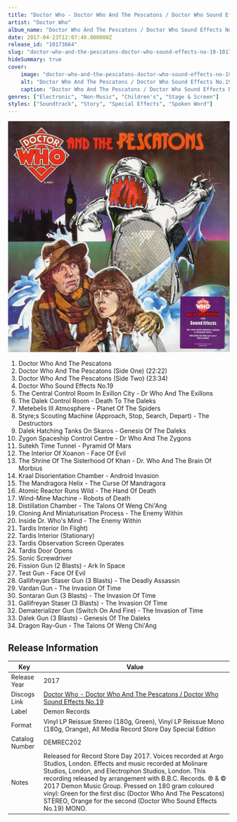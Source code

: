 ```yaml
---
title: "Doctor Who - Doctor Who And The Pescatons / Doctor Who Sound Effects No.19"
artist: "Doctor Who"
album_name: "Doctor Who And The Pescatons / Doctor Who Sound Effects No.19"
date: 2017-04-23T12:07:40.000000Z
release_id: "10173664"
slug: "doctor-who-and-the-pescatons-doctor-who-sound-effects-no-19-10173664"
hideSummary: true
cover:
    image: "doctor-who-and-the-pescatons-doctor-who-sound-effects-no-19-10173664.jpg"
    alt: "Doctor Who And The Pescatons / Doctor Who Sound Effects No.19 by Doctor Who"
    caption: "Doctor Who And The Pescatons / Doctor Who Sound Effects No.19 by Doctor Who"
genres: ["Electronic", "Non-Music", "Children's", "Stage & Screen"]
styles: ["Soundtrack", "Story", "Special Effects", "Spoken Word"]
---
```


![Doctor Who And The Pescatons / Doctor Who Sound Effects No.19 by Doctor Who](doctor-who-and-the-pescatons-doctor-who-sound-effects-no-19-10173664.jpg)

<!-- section break -->

1. Doctor Who And The Pescatons
2. Doctor Who And The Pescatons (Side One) (22:22)
3. Doctor Who And The Pescatons (Side Two) (23:34)
4. Doctor Who Sound Effects No.19
5. The Central Control Room In Exillon City - Dr Who And The Exillons
6. The Dalek Control Room - Death To The Daleks
7. Metebelis III Atmosphere - Planet Of The Spiders
8. Styre;s Scouting Machine (Approach, Stop, Search, Depart) - The Destructors
9. Dalek Hatching Tanks On Skaros - Genesis Of The Daleks
10. Zygon Spaceship Control Centre - Dr Who And The Zygons
11. Sutekh Time Tunnel - Pyramid Of Mars
12. The Interior Of Xoanon - Face Of Evil
13. The Shrine Of The Sisterhood Of Khan - Dr. Who And The Brain Of Morbius
14. Kraal Disorientation Chamber - Android Invasion
15. The Mandragora Helix - The Curse Of Mandragora
16. Atomic Reactor Runs Wild - The Hand Of Death
17. Wind-Mine Machine - Robots of Death
18. Distillation Chamber - The Talons Of Weng Chi'Ang
19. Cloning And Miniaturisation Process - The Enemy Within
20. Inside Dr. Who's Mind - The Enemy Within
21. Tardis Interior (In Flight)
22. Tardis Interior (Stationary)
23. Tardis Observation Screen Operates
24. Tardis Door Opens
25. Sonic Screwdriver
26. Fission Gun (2 Blasts) - Ark In Space
27. Test Gun - Face Of Evil
28. Gallifreyan Staser Gun (3 Blasts) - The Deadly Assassin
29. Vardan Gun - The Invasion Of Time
30. Sontaran Gun (3 Blasts) - The Invasion Of Time
31. Gallifreyan Staser (3 Blasts) - The Invasion Of Time
32. Dematerializer Gun (Switch On And Fire) - The Invasion of Time
33. Dalek Gun (3 Blasts) - Genesis Of The Daleks
34. Dragon Ray-Gun - The Talons Of Weng Chi'Ang

<!-- section break -->





## Release Information
|  Key           | Value                                                |
| ---------------| ---------------------------------------------------- |
| Release Year   | 2017                                   |
| Discogs Link   | [Doctor Who - Doctor Who And The Pescatons / Doctor Who Sound Effects No.19](https://www.discogs.com/release/10173664-Doctor-Who-Doctor-Who-And-The-Pescatons-Doctor-Who-Sound-Effects-No19) |
| Label          | Demon Records |
| Format         | Vinyl LP Reissue Stereo (180g, Green), Vinyl LP Reissue Mono (180g, Orange), All Media Record Store Day Special Edition |
| Catalog Number | DEMREC202 |
| Notes | Released for Record Store Day 2017.  Voices recorded at Argo Studios, London. Effects and music recorded at Molinare Studios, London, and Electrophon Studios, London.  This recording released by arrangement with B.B.C. Records.  ℗ & © 2017 Demon Music Group.  Pressed on 180 gram coloured vinyl: Green for the first disc (Doctor Who And The Pescatons) STEREO, Orange for the second (Doctor Who Sound Effects No.19) MONO. |